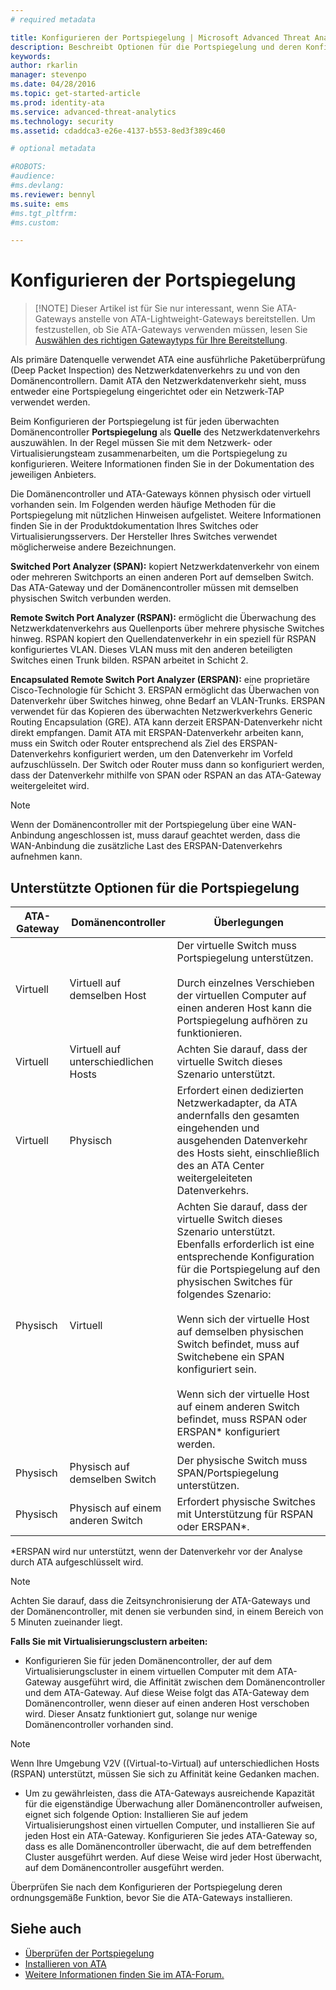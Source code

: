 ```yaml
---
# required metadata

title: Konfigurieren der Portspiegelung | Microsoft Advanced Threat Analytics
description: Beschreibt Optionen für die Portspiegelung und deren Konfiguration für ATA
keywords:
author: rkarlin
manager: stevenpo
ms.date: 04/28/2016
ms.topic: get-started-article
ms.prod: identity-ata
ms.service: advanced-threat-analytics
ms.technology: security
ms.assetid: cdaddca3-e26e-4137-b553-8ed3f389c460

# optional metadata

#ROBOTS:
#audience:
#ms.devlang:
ms.reviewer: bennyl
ms.suite: ems
#ms.tgt_pltfrm:
#ms.custom:

---
```


# Konfigurieren der Portspiegelung
> [!NOTE] Dieser Artikel ist für Sie nur interessant, wenn Sie ATA-Gateways anstelle von ATA-Lightweight-Gateways bereitstellen. Um festzustellen, ob Sie ATA-Gateways verwenden müssen, lesen Sie [Auswählen des richtigen Gatewaytyps für Ihre Bereitstellung](/advanced-threat-analytics/plan-design/ata-capacity-planning#Choosing-the-right-gateway-type-for-your-deployment).
 
Als primäre Datenquelle verwendet ATA eine ausführliche Paketüberprüfung (Deep Packet Inspection) des Netzwerkdatenverkehrs zu und von den Domänencontrollern. Damit ATA den Netzwerkdatenverkehr sieht, muss entweder eine Portspiegelung eingerichtet oder ein Netzwerk-TAP verwendet werden.

Beim Konfigurieren der Portspiegelung ist für jeden überwachten Domänencontroller **Portspiegelung** als **Quelle** des Netzwerkdatenverkehrs auszuwählen. In der Regel müssen Sie mit dem Netzwerk- oder Virtualisierungsteam zusammenarbeiten, um die Portspiegelung zu konfigurieren.
Weitere Informationen finden Sie in der Dokumentation des jeweiligen Anbieters.

Die Domänencontroller und ATA-Gateways können physisch oder virtuell vorhanden sein. Im Folgenden werden häufige Methoden für die Portspiegelung mit nützlichen Hinweisen aufgelistet. Weitere Informationen finden Sie in der Produktdokumentation Ihres Switches oder Virtualisierungsservers. Der Hersteller Ihres Switches verwendet möglicherweise andere Bezeichnungen.

**Switched Port Analyzer (SPAN):** kopiert Netzwerkdatenverkehr von einem oder mehreren Switchports an einen anderen Port auf demselben Switch. Das ATA-Gateway und der Domänencontroller müssen mit demselben physischen Switch verbunden werden.

**Remote Switch Port Analyzer (RSPAN):** ermöglicht die Überwachung des Netzwerkdatenverkehrs aus Quellenports über mehrere physische Switches hinweg. RSPAN kopiert den Quellendatenverkehr in ein speziell für RSPAN konfiguriertes VLAN. Dieses VLAN muss mit den anderen beteiligten Switches einen Trunk bilden. RSPAN arbeitet in Schicht 2.

**Encapsulated Remote Switch Port Analyzer (ERSPAN):** eine proprietäre Cisco-Technologie für Schicht 3. ERSPAN ermöglicht das Überwachen von Datenverkehr über Switches hinweg, ohne Bedarf an VLAN-Trunks. ERSPAN verwendet für das Kopieren des überwachten Netzwerkverkehrs Generic Routing Encapsulation (GRE). ATA kann derzeit ERSPAN-Datenverkehr nicht direkt empfangen. Damit ATA mit ERSPAN-Datenverkehr arbeiten kann, muss ein Switch oder Router entsprechend als Ziel des ERSPAN-Datenverkehrs konfiguriert werden, um den Datenverkehr im Vorfeld aufzuschlüsseln. Der Switch oder Router muss dann so konfiguriert werden, dass der Datenverkehr mithilfe von SPAN oder RSPAN an das ATA-Gateway weitergeleitet wird.

> [!NOTE]
> Wenn der Domänencontroller mit der Portspiegelung über eine WAN-Anbindung angeschlossen ist, muss darauf geachtet werden, dass die WAN-Anbindung die zusätzliche Last des ERSPAN-Datenverkehrs aufnehmen kann.

## Unterstützte Optionen für die Portspiegelung

|ATA-Gateway|Domänencontroller|Überlegungen|
|---------------|---------------------|------------------|
|Virtuell|Virtuell auf demselben Host|Der virtuelle Switch muss Portspiegelung unterstützen.<br /><br />Durch einzelnes Verschieben der virtuellen Computer auf einen anderen Host kann die Portspiegelung aufhören zu funktionieren.|
|Virtuell|Virtuell auf unterschiedlichen Hosts|Achten Sie darauf, dass der virtuelle Switch dieses Szenario unterstützt.|
|Virtuell|Physisch|Erfordert einen dedizierten Netzwerkadapter, da ATA andernfalls den gesamten eingehenden und ausgehenden Datenverkehr des Hosts sieht, einschließlich des an ATA Center weitergeleiteten Datenverkehrs.|
|Physisch|Virtuell|Achten Sie darauf, dass der virtuelle Switch dieses Szenario unterstützt. Ebenfalls erforderlich ist eine entsprechende Konfiguration für die Portspiegelung auf den physischen Switches für folgendes Szenario:<br /><br />Wenn sich der virtuelle Host auf demselben physischen Switch befindet, muss auf Switchebene ein SPAN konfiguriert sein.<br /><br />Wenn sich der virtuelle Host auf einem anderen Switch befindet, muss RSPAN oder ERSPAN&#42; konfiguriert werden.|
|Physisch|Physisch auf demselben Switch|Der physische Switch muss SPAN/Portspiegelung unterstützen.|
|Physisch|Physisch auf einem anderen Switch|Erfordert physische Switches mit Unterstützung für RSPAN oder ERSPAN&#42;.|
&#42;ERSPAN wird nur unterstützt, wenn der Datenverkehr vor der Analyse durch ATA aufgeschlüsselt wird.

> [!NOTE]
> Achten Sie darauf, dass die Zeitsynchronisierung der ATA-Gateways und der Domänencontroller, mit denen sie verbunden sind, in einem Bereich von 5 Minuten zueinander liegt.

**Falls Sie mit Virtualisierungsclustern arbeiten:**

-   Konfigurieren Sie für jeden Domänencontroller, der auf dem Virtualisierungscluster in einem virtuellen Computer mit dem ATA-Gateway ausgeführt wird, die Affinität zwischen dem Domänencontroller und dem ATA-Gateway. Auf diese Weise folgt das ATA-Gateway dem Domänencontroller, wenn dieser auf einen anderen Host verschoben wird. Dieser Ansatz funktioniert gut, solange nur wenige Domänencontroller vorhanden sind.
> [!NOTE]
> Wenn Ihre Umgebung V2V ((Virtual-to-Virtual) auf unterschiedlichen Hosts (RSPAN) unterstützt, müssen Sie sich zu Affinität keine Gedanken machen.
> 
-   Um zu gewährleisten, dass die ATA-Gateways ausreichende Kapazität für die eigenständige Überwachung aller Domänencontroller aufweisen, eignet sich folgende Option: Installieren Sie auf jedem Virtualisierungshost einen virtuellen Computer, und installieren Sie auf jeden Host ein ATA-Gateway. Konfigurieren Sie jedes ATA-Gateway so, dass es alle Domänencontroller überwacht, die auf dem betreffenden Cluster ausgeführt werden. Auf diese Weise wird jeder Host überwacht, auf dem Domänencontroller ausgeführt werden.

Überprüfen Sie nach dem Konfigurieren der Portspiegelung deren ordnungsgemäße Funktion, bevor Sie die ATA-Gateways installieren.

## Siehe auch
- [Überprüfen der Portspiegelung](validate-port-mirroring.md)
- [Installieren von ATA](install-ata.md)
- [Weitere Informationen finden Sie im ATA-Forum.](https://social.technet.microsoft.com/Forums/security/en-US/home?forum=mata)


<!--HONumber=May16_HO1-->


